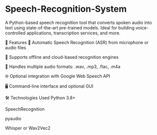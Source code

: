 # Speech-Recognition-System
A Python-based speech recognition tool that converts spoken audio into text using state-of-the-art pre-trained models. Ideal for building voice-controlled applications, transcription services, and more.

🎯 Features
🎤 Automatic Speech Recognition (ASR) from microphone or audio files

🧠 Supports offline and cloud-based recognition engines

📁 Handles multiple audio formats: .wav, .mp3, .flac, .m4a

🌐 Optional integration with Google Web Speech API

🖥️ Command-line interface and optional GUI

🛠️ Technologies Used
Python 3.8+

SpeechRecognition

pyaudio

Whisper or Wav2Vec2
